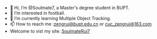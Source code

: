 - 👋 Hi, I’m @Soulmate7, a Master's degree student in BUPT.
- 👀 I’m interested in football.
- 🌱 I’m currently learning Multiple Object Tracking.
- 📫 How to reach me :zengrui@bupt.edu.cn or cuc_zengrui@163.com
- Welcome to vist my site: [SoulmateRui7](http://47.93.252.206/)

<!---
Soulmate7/Soulmate7 is a ✨ special ✨ repository because its `README.md` (this file) appears on your GitHub profile.
You can click the Preview link to take a look at your changes.
--->
